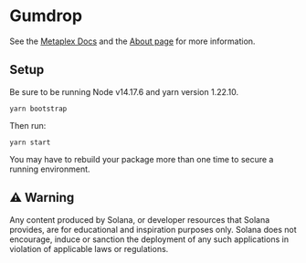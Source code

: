 # Gumdrop 

See the [Metaplex Docs](https://docs.metaplex.com/airdrops/create-gumdrop) and the
[About page](https://gumdrop.metaplex.com/) for more information.

## Setup

Be sure to be running Node v14.17.6 and yarn version 1.22.10.

`yarn bootstrap`

Then run:

`yarn start`

You may have to rebuild your package more than one time to secure a
running environment.

## ⚠️ Warning

Any content produced by Solana, or developer resources that Solana provides, are for educational and inspiration purposes only. Solana does not encourage, induce or sanction the deployment of any such applications in violation of applicable laws or regulations.
